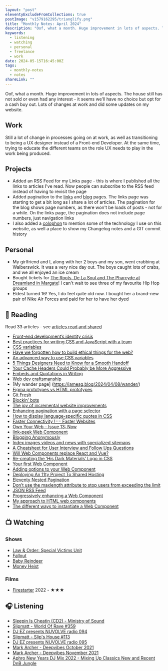 ```yaml
---
layout: "post"
eleventyExcludeFromCollections: true
postImage: "v1579162295/trianglify.png"
title: "Monthly Notes: April 2024"
description: "Oof, what a month. Huge improvement in lots of aspects. The house still has not sold or even had any interest - it seems we'll have no choice but opt for a cash buy out. Lots of changes at work and did some updates on my website."
keywords:
  - listening
  - watching
  - personal
  - freelance
  - work
date: 2024-05-15T16:45:00Z
tags:
  - monthly-notes
  - notes
shareLink: ""
---
```

<p class="lead">Oof, what a month. Huge improvement in lots of aspects. The house still has not sold or even had any interest - it seems we'll have no choice but opt for a cash buy out. Lots of changes at work and did some updates on my website.</p>

## Work
Still a lot of change in processes going on at work, as well as transitioning to being a UX designer instead of a Front-end Developer. At the same time, trying to educate the different teams on the role UX needs to play in the work being produced.

## Projects
- Added an RSS Feed for my Links page - this is where I published all the links to articles I've read. Now people can subscribe to the RSS feed instead of having to revisit the page
- Added pagination to the [links](/links/) and [blog](/blog/) pages. The links page was starting to get a bit long as I share a lot of articles. The pagination for the blog shows page numbers, as there won't be loads of posts - not for a while. On the links page, the pagination does not include page numbers, just navigation links
- I also added a [colophon](/colophon/) to mention some of the technology I use on this website, as well a place to show my Changelog notes and a GIT commit history

## Personal
- My girlfriend and I, along with her 2 boys and my son, went crabbing at Walberswick. It was a very nice day out. The boys caught lots of crabs, and we all enjoyed an ice cream
- Bought tickets for [The Roots, De La Soul and The Pharcyde at Dreamland in Margate](https://www.dreamland.co.uk/event/the-roots/)! I can't wait to see three of my favourite Hip Hop groups
- Eldest turned 16! Yes, I do feel quite old now. I bought her a brand-new pair of Nike Air Forces and paid for her to have her dyed

## 📖 Reading
Read 33 articles - see [articles read and shared](/links/)

- [Front-end development’s identity crisis](https://ellyloel.com/blog/front-end-development-s-identity-crisis/)
- [Best practices for writing CSS and JavaScript with a team](https://gomakethings.com/best-practices-for-writing-css-and-javascript-with-a-team/)
- [CSS variables](https://gomakethings.com/css-variables/)
- [Have we forgotten how to build ethical things for the web?](https://www.nicchan.me/blog/have-we-forgotten-how-to-build-ethical-things-for-the-web/)
- [An advanced way to use CSS variables](https://gomakethings.com/an-advanced-way-to-use-css-variables/)
- [5 Things Designers Need to Know for a Smooth Handoff](https://www.figma.com/blog/5-things-designers-need-to-know-for-a-smooth-handoff/)
- [Your Cache Headers Could Probably be More Aggressive](https://macarthur.me/posts/more-aggressive-cache-headers/)
- [Embeds and Quotations in Writing](https://blog.jim-nielsen.com/2023/embeds-and-quotations/)
- [Web dev craftsmanship](https://gomakethings.com/web-dev-craftsmanship/)
- [My wander page]  (https://jamesg.blog/2024/04/08/wander/)
- [Figma prototypes vs HTML prototypes](https://adamsilver.io/blog/figma-prototypes-vs-html-prototypes/)
- [Git Fresh](https://tylersticka.com/journal/git-fresh/)
- [Blockin’ bots](  https://ethanmarcotte.com/wrote/blockin-bots/)
- [The joy of incremental website improvements](https://jamesg.blog/2024/03/04/incremental-website-improvements-joy/)
- [Enhancing pagination with a page selector](https://coryd.dev/posts/2024/enhancing-pagination-with-a-page-selector/)
- [How to display language-specific quotes in CSS](https://www.stefanjudis.com/today-i-learned/how-to-use-language-dependent-quotes-in-css/)
- [Faster Connectivity !== Faster Websites](https://blog.jim-nielsen.com/2024/faster-bandwidth-and-websites/)
- [Own Your Web – Issue 13: Now](https://buttondown.email/ownyourweb/archive/issue-13/)
- [link-peek Web Component](https://darn.es/link-peek-web-component/)
- [Blogging Anonymously](https://flamedfury.com/posts/blogging-anonymously/)
- [Index images videos and news with specialized sitemaps](https://www.stefanjudis.com/today-i-learned/image-video-news-sitemaps/)
- [A Cheatsheet for User Interview and Follow Ups Questions](https://stephaniewalter.design/blog/a-cheatsheet-for-user-interview-and-follow-ups-questions/)
- [Will Web Components replace React and Vue?](https://gomakethings.com/will-web-components-replace-react-and-vue/)
- [Re-creating the ‘His Dark Materials’ Logo in CSS](https://css-irl.info/recreating-the-his-dark-materials-logo-in-css/)
- [Your first Web Component](https://gomakethings.com/your-first-web-component/)
- [Adding options to your Web Component](https://gomakethings.com/adding-options-to-your-web-component/)
- [Deploying An 11ty Project To Shared Hosting](https://flamedfury.com/posts/deploying-an-11ty-project-to-shared-hosting/)
- [Eleventy Nested Pagination](https://www.codeflood.net/blog/2024/04/17/11ty-nested-pagination/)
- [Don’t use the maxlength attribute to stop users from exceeding the limit](https://adamsilver.io/blog/dont-use-the-maxlength-attribute-to-stop-users-from-exceeding-the-limit/)
- [JSON RSS Feed](https://minutestomidnight.co.uk/blog/json-rss-feed/)
- [Progressively enhancing a Web Component](https://gomakethings.com/progressively-enhancing-a-web-component/)
- [My approach to HTML web components](https://adactio.com/journal/21078)
- [The different ways to instantiate a Web Component](https://gomakethings.com/the-different-ways-to-instantiate-a-web-component/)

## 📺 Watching

### Shows
- [Law & Order: Special Victims Unit](https://www.themoviedb.org/tv/2734-law-order-special-victims-unit "Law & Order: Special Victims Unit")
- [Fallout](https://www.themoviedb.org/tv/106379-fallout "Fallout")
- [Baby Reindeer](https://www.themoviedb.org/tv/241259-baby-reindeer "Baby Reindeer")
- [Money Heist](https://www.themoviedb.org/tv/71446-la-casa-de-papel "Money Heist")

### Films
- [Firestarter](https://www.themoviedb.org/movie/532710-firestarter) 2022 - ★★★

## 🎧 Listening
- [Sleepin Is Cheatin (CD2) - Ministry of Sound](https://www.mixcloud.com/ministryofsound/sleepin-is-cheatin-cd2-ministry-of-sound/)
- [Slipmatt - World Of Rave #359](https://www.mixcloud.com/Slipmatt/slipmatt-world-of-rave-359/ "Slipmatt - World Of Rave #359")
- [DJ EZ presents NUVOLVE radio 094]( https://www.mixcloud.com/djez/nuvolve-094/ "DJ EZ presents NUVOLVE radio 094")
- [Slipmatt - Slip's House #113](https://www.mixcloud.com/Slipmatt/slipmatt-slips-house-113/ "Slipmatt - Slip's House #113")
- [DJ EZ presents NUVOLVE radio 095](https://www.mixcloud.com/djez/nuvolve-095/ "DJ EZ presents NUVOLVE radio 095")
- [Mark Archer - Deepvibes October 2021](https://www.mixcloud.com/mark_archer/mark-archer-deepvibes-october-2021/ "Mark Archer - Deepvibes October 2021")
- [Mark Archer - Deepvibes November 2021](https://www.mixcloud.com/mark_archer/mark-archer-deepvibes-november-2021/ "Mark Archer - Deepvibes November 2021")
- [Aphro New Years DJ Mix 2022 - Mixing Up Classics New and Recent DnB Jungle](https://www.mixcloud.com/gavaphro/aphro-new-years-dj-mix-2022-mixing-up-classics-new-and-recent-dnb-jungle/ "Aphro New Years DJ Mix 2022 - Mixing Up Classics New and Recent DnB  Jungle")
